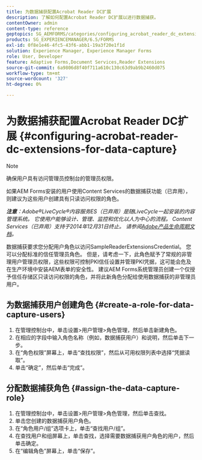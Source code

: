 ```yaml
---
title: 为数据捕获配置Acrobat Reader DC扩展
description: 了解如何配置Acrobat Reader DC扩展以进行数据捕获。
contentOwner: admin
content-type: reference
geptopics: SG_AEMFORMS/categories/configuring_acrobat_reader_dc_extensions
products: SG_EXPERIENCEMANAGER/6.5/FORMS
exl-id: 0f8e1e46-4fc5-43f6-abb1-19a3f20e1f1d
solution: Experience Manager, Experience Manager Forms
role: User, Developer
feature: Adaptive Forms,Document Services,Reader Extensions
source-git-commit: 6a9806d8f40f711a610c130c63d9ab9b2460d075
workflow-type: tm+mt
source-wordcount: '327'
ht-degree: 0%

---
```


# 为数据捕获配置Acrobat Reader DC扩展 {#configuring-acrobat-reader-dc-extensions-for-data-capture}

>[!NOTE]
> 
> 确保用户具有访问管理员控制台的管理员权限。

如果AEM Forms安装的用户使用Content Services的数据捕获功能（已弃用），则建议为这些用户创建具有只读访问权限的角色。

***注意&#x200B;**：Adobe®LiveCycle®内容服务ES（已弃用）是随LiveCycle一起安装的内容管理系统。 它使用户能够设计、管理、监控和优化以人为中心的流程。 Content Services（已弃用）支持于2014年12月31日终止。 请参阅[Adobe产品生命周期文档](https://helpx.adobe.com/cn/support/programs/eol-matrix.html)。*

数据捕获要求您分配用户角色以访问SampleReaderExtensionsCredential。 您可以分配标准的信任管理员角色。 但是，请考虑一下，此角色赋予了常规的非管理用户管理员权限，这些权限可控制PKI信任设置并管理PKI凭据，这可能会危及在生产环境中安装AEM表单的安全性。 建议AEM Forms系统管理员创建一个仅授予信任存储区只读访问权限的角色，并将此新角色分配给使用数据捕获的非管理员用户。

## 为数据捕获用户创建角色 {#create-a-role-for-data-capture-users}

1. 在管理控制台中，单击设置>用户管理>角色管理，然后单击新建角色。
1. 在相应的字段中输入角色名称（例如，数据捕获用户）和说明，然后单击下一步。
1. 在“角色权限”屏幕上，单击“查找权限”，然后从可用权限列表中选择“凭据读取”。
1. 单击“确定”，然后单击“完成”。

## 分配数据捕获角色 {#assign-the-data-capture-role}

1. 在管理控制台中，单击设置>用户管理>角色管理，然后单击查找。
1. 单击您创建的数据捕获用户角色。
1. 在“角色用户/组”选项卡上，单击“查找用户/组”。
1. 在查找用户和组屏幕上，单击查找，选择需要数据捕获用户角色的用户，然后单击确定。
1. 在“编辑角色”屏幕上，单击“保存”。
